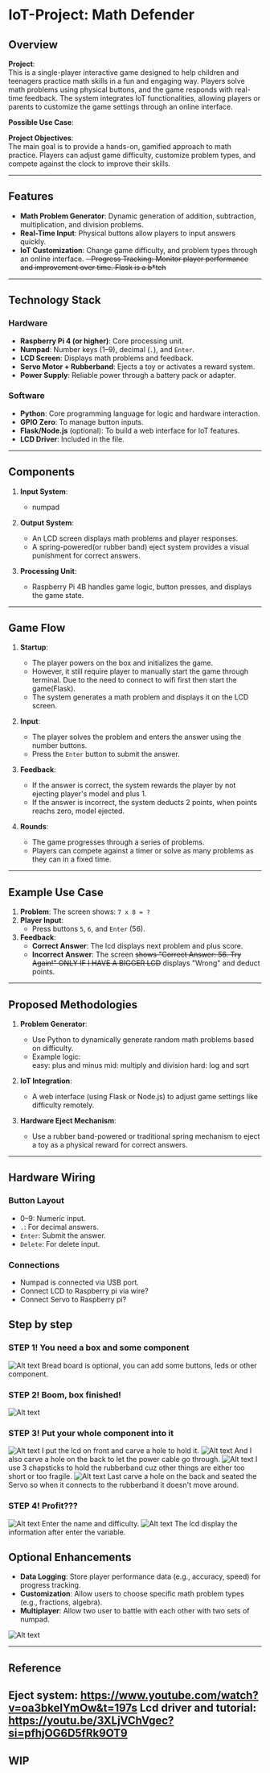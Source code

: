 # IoT-Project: Math Defender

## Overview

**Project**:  
This is a single-player interactive game designed to help children and teenagers practice math skills in a fun and engaging way. Players solve math problems using physical buttons, and the game responds with real-time feedback. The system integrates IoT functionalities, allowing players or parents to customize the game settings through an online interface.

**Possible Use Case**:  


**Project Objectives**:  
The main goal is to provide a hands-on, gamified approach to math practice. Players can adjust game difficulty, customize problem types, and compete against the clock to improve their skills.

---

## Features

- **Math Problem Generator**: Dynamic generation of addition, subtraction, multiplication, and division problems.
- **Real-Time Input**: Physical buttons allow players to input answers quickly.
- **IoT Customization**: Change game difficulty, and problem types through an online interface.
~~- Progress Tracking: Monitor player performance and improvement over time. Flask is a b*tch~~

---

## Technology Stack

### Hardware
- **Raspberry Pi 4 (or higher)**: Core processing unit.
- **Numpad**: Number keys (1–9), decimal (`.`), and `Enter`.
- **LCD Screen**: Displays math problems and feedback.
- **Servo Motor + Rubberband**: Ejects a toy or activates a reward system.
- **Power Supply**: Reliable power through a battery pack or adapter.

### Software
- **Python**: Core programming language for logic and hardware interaction.
- **GPIO Zero**: To manage button inputs.
- **Flask/Node.js** (optional): To build a web interface for IoT features.
- **LCD Driver**: Included in the file.

---

## Components

1. **Input System**:  
   - numpad
   
2. **Output System**:  
   - An LCD screen displays math problems and player responses.
   - A spring-powered(or rubber band) eject system provides a visual punishment for correct answers.

3. **Processing Unit**:  
   - Raspberry Pi 4B handles game logic, button presses, and displays the game state.

---

## Game Flow

1. **Startup**:  
   - The player powers on the box and initializes the game.
   - However, it still require player to manually start the game through terminal. Due to the need to connect to wifi first then start the game(Flask).
   - The system generates a math problem and displays it on the LCD screen.

2. **Input**:  
   - The player solves the problem and enters the answer using the number buttons.
   - Press the `Enter` button to submit the answer.

3. **Feedback**:  
   - If the answer is correct, the system rewards the player by not ejecting player's model and plus 1.
   - If the answer is incorrect, the system deducts 2 points, when points reachs zero, model ejected.

4. **Rounds**:  
   - The game progresses through a series of problems.
   - Players can compete against a timer or solve as many problems as they can in a fixed time.

---

## Example Use Case

1. **Problem**: The screen shows: `7 x 8 = ?`  
2. **Player Input**:  
   - Press buttons `5`, `6`, and `Enter` (56).  
3. **Feedback**:  
   - **Correct Answer**: The lcd displays next problem and plus score.
   - **Incorrect Answer**: The screen ~~shows "Correct Answer: 56. Try Again!" ONLY IF I HAVE A BIGGER LCD~~ displays "Wrong" and deduct points.  

---

## Proposed Methodologies

1. **Problem Generator**:  
   - Use Python to dynamically generate random math problems based on difficulty.  
   - Example logic:  
     easy: plus and minus
     mid: multiply and division
     hard: log and sqrt

2. **IoT Integration**:  
   - A web interface (using Flask or Node.js) to adjust game settings like difficulty remotely.

3. **Hardware Eject Mechanism**:  
   - Use a rubber band-powered or traditional spring mechanism to eject a toy as a physical reward for correct answers.

---

## Hardware Wiring

### Button Layout
- 0–9: Numeric input.
- `.`: For decimal answers.
- `Enter`: Submit the answer.
- `Delete`: For delete input.

### Connections
- Numpad is connected via USB port.
- Connect LCD to Raspberry pi via wire?
- Connect Servo to Raspberry pi?

## Step by step

### STEP 1! You need a box and some component
![Alt text](images/IMG_2330.jpg)
Bread board is optional, you can add some buttons, leds or other component.
### STEP 2! Boom, box finished!
![Alt text](images/IMG_2341.jpg)
### STEP 3! Put your whole component into it
![Alt text](images/IMG_2342.jpg)
I put the lcd on front and carve a hole to hold it.
![Alt text](images/IMG_2343.jpg)
And I also carve a hole on the back to let the power cable go through.
![Alt text](images/IMG_2344.jpg)
I use 3 chapsticks to hold the rubberband cuz other things are either too short or too fragile.
![Alt text](images/IMG_2345.jpg)
Last carve a hole on the back and seated the Servo so when it connects to the rubberband it doesn't move around.

### STEP 4! Profit???
![Alt text](images/IMG_2347.png)
Enter the name and difficulty.
![Alt text](images/IMG_2348.jpg)
The lcd display the information after enter the variable.


## Optional Enhancements

- **Data Logging**: Store player performance data (e.g., accuracy, speed) for progress tracking.
- **Customization**: Allow users to choose specific math problem types (e.g., fractions, algebra).
- **Multiplayer**: Allow two user to battle with each other with two sets of numpad.

![Alt text](images/IMG_2331.jpg)

---

## Reference

Eject system: https://www.youtube.com/watch?v=oa3bkelYmOw&t=197s
Lcd driver and tutorial: https://youtu.be/3XLjVChVgec?si=pfhjOG6D5fRk9OT9
---

## WIP